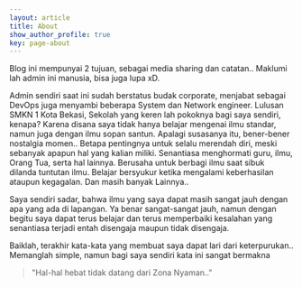 ```yaml
---
layout: article
title: About
show_author_profile: true
key: page-about
---
```

Blog ini mempunyai 2 tujuan, sebagai media sharing dan catatan.. Maklumi lah admin ini manusia, bisa juga lupa xD.

Admin sendiri saat ini sudah berstatus budak corporate, menjabat sebagai DevOps juga menyambi beberapa System dan Network engineer.
Lulusan SMKN 1 Kota Bekasi, Sekolah yang keren lah pokoknya bagi saya sendiri, kenapa? Karena disana saya tidak hanya belajar mengenai ilmu standar, namun juga dengan ilmu sopan santun. Apalagi susasanya itu, bener-bener nostalgia momen..
Betapa pentingnya untuk selalu merendah diri, meski sebanyak apapun hal yang kalian miliki. Senantiasa menghormati guru, ilmu, Orang Tua, serta hal lainnya. Berusaha untuk berbagi ilmu saat sibuk dilanda tuntutan ilmu. Belajar bersyukur ketika mengalami keberhasilan ataupun kegagalan. Dan masih banyak Lainnya..

Saya sendiri sadar, bahwa ilmu yang saya dapat masih sangat jauh dengan apa yang ada di lapangan. Ya benar sangat-sangat jauh, namun dengan begitu saya dapat terus belajar dan terus memperbaiki kesalahan yang senantiasa terjadi entah disengaja maupun tidak disengaja.

Baiklah, terakhir kata-kata yang membuat saya dapat lari dari keterpurukan.. Memanglah simple, namun bagi saya sendiri kata ini sangat bermakna
> "Hal-hal hebat tidak datang dari Zona Nyaman.."
